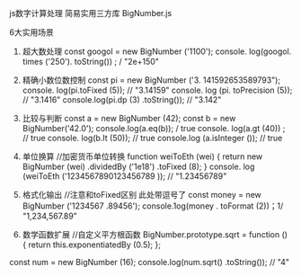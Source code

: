 js数字计算处理
简易实用三方库 BigNumber.js

6大实用场景
1. 超大数处理
const googol = new BigNumber ('1100');
console. log(googol. times ('250'). toString()) ; / "2e+150"

2. 精确小数位数控制
const pi = new BigNumber ('3. 141592653589793");
console. log(pi.toFixed (5));
// "3.14159"
console. log (pi. toPrecision (5));
// "3.1416"
console.log(pi.dp (3) .toString());
// "3.142"

3. 比较与判断
const a = new BigNumber (42);
const b = new BigNumber('42.0');
console.log(a.eq(b));
/ true
console. log(a.gt (40)) ;
// true
console. log(b.It (50));
// true
console.log (a.isInteger ()); // true

4. 单位换算
//加密货币单位转换
function weiToEth (wei) {
    return new BigNumber (wei)
        .dividedBy ('1e18')
        .toFixed (8);
}
console. log (weiToEth ('1234567890123456789 )); // "1.23456789"


5. 格式化输出
//注意和toFixed区别 此处带逗号了
const money = new BigNumber ('1234567 .89456');
console.1og(money . toFormat (2))；1/ "1,234,567.89”

6. 数学函数扩展
//自定义平方根函数
BigNumber.prototype.sqrt = function () {
    return this.exponentiatedBy (0.5);
};

const num = new BigNumber (16);
console.log(num.sqrt() .toString()); // "4"